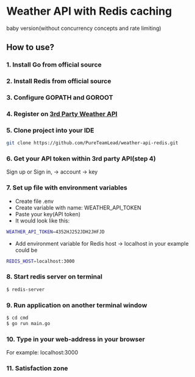 # Weather API with Redis caching

baby version(without concurrency concepts and rate limiting)

## How to use?

### 1. Install Go from official source

### 2. Install Redis from official source

### 3. Configure GOPATH and GOROOT

### 4. Register on [3rd Party Weather API](https://www.visualcrossing.com/sign-up)

### 5. Clone project into your IDE

```bash
git clone https://github.com/PureTeamLead/weather-api-redis.git
```

### 6. Get your API token within 3rd party API(step 4)

Sign up or Sign in, -> account -> key

### 7. Set up file with environment variables

-  Create file .env
-  Create variable with name: WEATHER_API_TOKEN
-  Paste your key(API token)
-  It would look like this:

```bash
WEATHER_API_TOKEN=4352HJ252JDH2JHFJD
```

-  Add environment variable for Redis host -> localhost in your example could be

```bash
REDIS_HOST=localhost:3000
```

### 8. Start redis server on terminal

```bash
$ redis-server
```

### 9. Run application on another terminal window

```bash
$ cd cmd
$ go run main.go
```

### 10. Type in your web-address in your browser

For example: localhost:3000

### 11. Satisfaction zone

